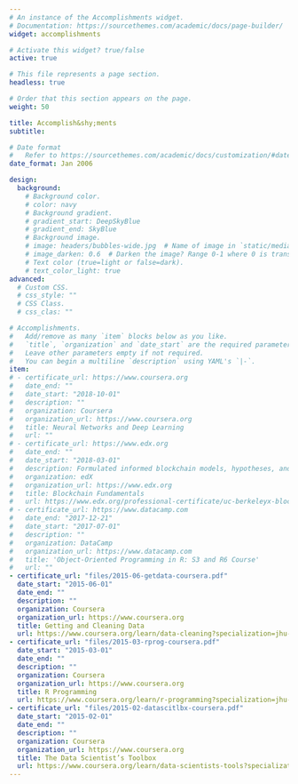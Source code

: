 ```yaml
---
# An instance of the Accomplishments widget.
# Documentation: https://sourcethemes.com/academic/docs/page-builder/
widget: accomplishments

# Activate this widget? true/false
active: true

# This file represents a page section.
headless: true

# Order that this section appears on the page.
weight: 50

title: Accomplish&shy;ments
subtitle:

# Date format
#   Refer to https://sourcethemes.com/academic/docs/customization/#date-format
date_format: Jan 2006

design:
  background:
    # Background color.
    # color: navy
    # Background gradient.
    # gradient_start: DeepSkyBlue
    # gradient_end: SkyBlue
    # Background image.
    # image: headers/bubbles-wide.jpg  # Name of image in `static/media/`.
    # image_darken: 0.6  # Darken the image? Range 0-1 where 0 is transparent and 1 is opaque.
    # Text color (true=light or false=dark).
    # text_color_light: true
advanced:
  # Custom CSS.
  # css_style: ""
  # CSS Class.
  # css_clas: ""

# Accomplishments.
#   Add/remove as many `item` blocks below as you like.
#   `title`, `organization` and `date_start` are the required parameters.
#   Leave other parameters empty if not required.
#   You can begin a multiline `description` using YAML's `|-`.
item:
# - certificate_url: https://www.coursera.org
#   date_end: ""
#   date_start: "2018-10-01"
#   description: ""
#   organization: Coursera
#   organization_url: https://www.coursera.org
#   title: Neural Networks and Deep Learning
#   url: ""
# - certificate_url: https://www.edx.org
#   date_end: ""
#   date_start: "2018-03-01"
#   description: Formulated informed blockchain models, hypotheses, and use cases.
#   organization: edX
#   organization_url: https://www.edx.org
#   title: Blockchain Fundamentals
#   url: https://www.edx.org/professional-certificate/uc-berkeleyx-blockchain-fundamentals
# - certificate_url: https://www.datacamp.com
#   date_end: "2017-12-21"
#   date_start: "2017-07-01"
#   description: ""
#   organization: DataCamp
#   organization_url: https://www.datacamp.com
#   title: 'Object-Oriented Programming in R: S3 and R6 Course'
#   url: ""
- certificate_url: "files/2015-06-getdata-coursera.pdf"
  date_start: "2015-06-01"
  date_end: ""
  description: ""
  organization: Coursera
  organization_url: https://www.coursera.org
  title: Getting and Cleaning Data
  url: https://www.coursera.org/learn/data-cleaning?specialization=jhu-data-science
- certificate_url: "files/2015-03-rprog-coursera.pdf"
  date_start: "2015-03-01"
  date_end: ""
  description: ""
  organization: Coursera
  organization_url: https://www.coursera.org
  title: R Programming
  url: https://www.coursera.org/learn/r-programming?specialization=jhu-data-science
- certificate_url: "files/2015-02-datascitlbx-coursera.pdf"
  date_start: "2015-02-01"
  date_end: ""
  description: ""
  organization: Coursera
  organization_url: https://www.coursera.org
  title: The Data Scientist’s Toolbox
  url: https://www.coursera.org/learn/data-scientists-tools?specialization=jhu-data-science
---
```


